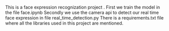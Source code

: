 This is a face expression recognization project .
First we train the model in the file face.ipynb
Secondly we use the camera api to detect our real time face expression in file real_time_detection.py
There is a requirements.txt file where all the libraries used in this project are mentioned.
